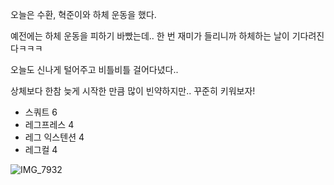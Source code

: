 오늘은 수환, 혁준이와 하체 운동을 했다.

예전에는 하체 운동을 피하기 바빴는데.. 한 번 재미가 들리니까 하체하는 날이 기다려진다ㅋㅋㅋ

오늘도 신나게 털어주고 비틀비틀 걸어다녔다..

상체보다 한참 늦게 시작한 만큼 많이 빈약하지만.. 꾸준히 키워보자!

- 스쿼트 6
- 레그프레스 4
- 레그 익스텐션 4
- 레그컬 4

![IMG_7932](https://github.com/farmJun/workout-farmJun/assets/101688752/4f42375a-d5b5-49b9-a0d5-76f130e664f6)
